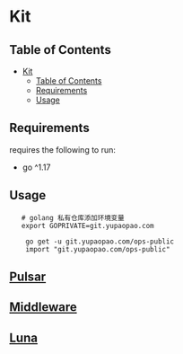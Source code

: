 # Kit

## Table of Contents

- [Kit](#kit)
  - [Table of Contents](#table-of-contents)
  - [Requirements](#requirements)
  - [Usage](#usage)

## Requirements

requires the following to run:

- go ^1.17

## Usage

```shell
   # golang 私有仓库添加环境变量
   export GOPRIVATE=git.yupaopao.com
```

```shell
    go get -u git.yupaopao.com/ops-public
    import "git.yupaopao.com/ops-public"
```

## [Pulsar](./pulsar/README.md)

## [Middleware](./middleware/README.md)

## [Luna](./luna/README.md)
